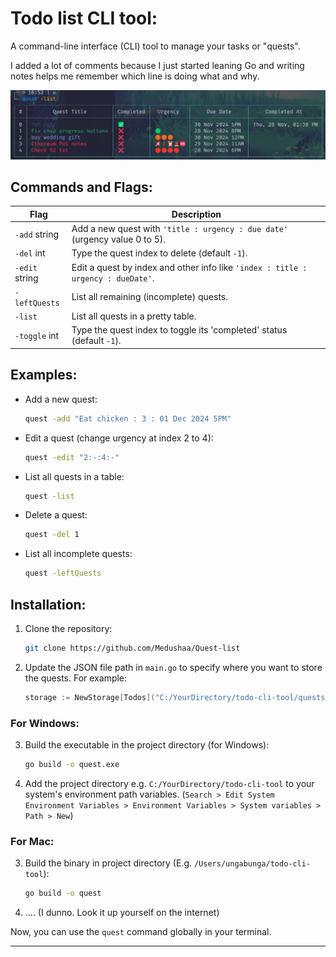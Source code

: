 # Todo list CLI tool:
A command-line interface (CLI) tool to manage your tasks or "quests". 

I added a lot of comments because I just started leaning Go and writing notes helps me remember which line is doing what and why.

![ss-v1](quest.png)

## Commands and Flags:

| **Flag**           | **Description**                                                                                 |
|--------------------|-----------------------------------------------------------------------------------------------|
| `-add` string      | Add a new quest with `'title : urgency : due date'` (urgency value 0 to 5).                  |
| `-del` int         | Type the quest index to delete (default `-1`).                                               |
| `-edit` string     | Edit a quest by index and other info like `'index : title : urgency : dueDate'`.             |
| `-leftQuests`      | List all remaining (incomplete) quests.                                                      |
| `-list`            | List all quests in a pretty table.                                                           |
| `-toggle` int      | Type the quest index to toggle its 'completed' status (default `-1`).                        |



## Examples:
- Add a new quest:
  ```bash
  quest -add "Eat chicken : 3 : 01 Dec 2024 5PM"
  ```

- Edit a quest (change urgency at index 2 to 4):
  ```bash
  quest -edit "2:-:4:-"
  ```

- List all quests in a table:
  ```bash
  quest -list
  ```

- Delete a quest:
  ```bash
  quest -del 1
  ```

- List all incomplete quests:
  ```bash
  quest -leftQuests
  ```


## Installation:

1. Clone the repository:
   ```bash
   git clone https://github.com/Medushaa/Quest-list
   ```
2. Update the JSON file path in `main.go` to specify where you want to store the quests. For example:
    ```go
    storage := NewStorage[Todos]("C:/YourDirectory/todo-cli-tool/quests.json")
    ```
### For Windows:
3. Build the executable in the project directory (for Windows):
   ```bash
   go build -o quest.exe
   ```
4. Add the project directory e.g. `C:/YourDirectory/todo-cli-tool` to your system's environment path variables. 
(`Search > Edit System Environment Variables > Environment Variables > System variables > Path > New`)

### For Mac:
3. Build the binary in project directory (E.g. `/Users/ungabunga/todo-cli-tool`): 
    ```bash
    go build -o quest
    ```
4. .... (I dunno. Look it up yourself on the internet)

Now, you can use the `quest` command globally in your terminal.

---
